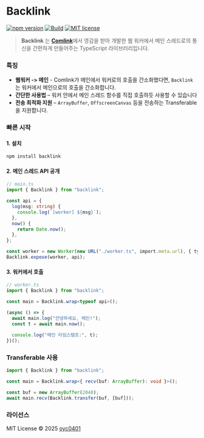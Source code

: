 # Backlink

[![npm version](https://img.shields.io/npm/v/backlink.svg)](https://www.npmjs.com/package/backlink)
[![Build](https://github.com/oyc0401/BackLink/actions/workflows/npm-publish.yml/badge.svg)](https://github.com/oyc0401/BackLink/actions/workflows/npm-publish.yml)
[![MIT license](https://img.shields.io/badge/license-MIT-green.svg)](https://github.com/oyc0401/backlink/blob/main/LICENSE)

> **Backlink** 는 [**Comlink**](https://github.com/GoogleChromeLabs/comlink)에서 영감을 받아 개발한
> 웹 워커에서 메인 스레드로의 통신을 간편하게 만들어주는 TypeScript 라이브러리입니다.

### 특징

* **웹워커 -> 메인** - Comlink가 메인에서 워커로의 호출을 간소화했다면, `Backlink`는 워커에서 메인으로의 호출을 간소화합니다.
* **간단한 사용법** – 워커 안에서 메인 스레드 함수를 직접 호출하듯 사용할 수 있습니다  
* **전송 최적화 지원** – `ArrayBuffer`, `OffscreenCanvas` 등을 전송하는 Transferable을 지원합니다. 


### 빠른 시작

#### 1. 설치

```bash
npm install backlink
```

#### 2. 메인 스레드 API 공개

```ts
// main.ts
import { Backlink } from "backlink";

const api = {
  log(msg: string) {
    console.log(`[worker] ${msg}`);
  },
  now() {
    return Date.now();
  },
};

const worker = new Worker(new URL("./worker.ts", import.meta.url), { type: "module" });
Backlink.expose(worker, api);
```

#### 3. 워커에서 호출

```ts
// worker.ts
import { Backlink } from "backlink";

const main = Backlink.wrap<typeof api>();

(async () => {
  await main.log("안녕하세요, 메인!");
  const t = await main.now();
  
  console.log("메인 타임스탬프:", t);
})();
```

### Transferable 사용

```ts
import { Backlink } from "backlink";

const main = Backlink.wrap<{ recv(buf: ArrayBuffer): void }>();

const buf = new ArrayBuffer(2048);
await main.recv(Backlink.transfer(buf, [buf]));
```

### 라이선스

MIT License © 2025 [oyc0401](https://github.com/oyc0401)
